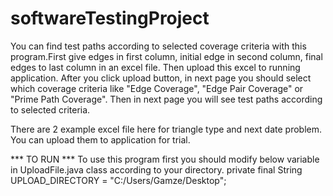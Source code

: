 # softwareTestingProject

You can find test paths according to selected coverage criteria with this program.First give edges in first column, initial edge in 
second column, final edges to last column in an excel file. Then upload this excel to running application. After you click upload button,
in next page you should select which coverage criteria like "Edge Coverage", "Edge Pair Coverage" or "Prime Path Coverage".
Then in next page you will see test paths according to selected criteria. 

There are 2 example excel file here for triangle type and next date problem. You can upload them to application
for trial.

 *** TO RUN ***
To use this program first you should modify below variable in UploadFile.java class according to your directory.
private final String UPLOAD_DIRECTORY = "C:/Users/Gamze/Desktop";

